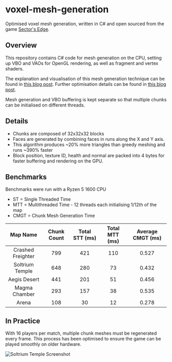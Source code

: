# voxel-mesh-generation
Optimised voxel mesh generation, written in C# and open sourced from the game [Sector's Edge](https://sectorsedge.com).


## Overview
This repository contains C# code for mesh generation on the CPU, setting up VBO and VAOs for OpenGL rendering, as well as fragment and vertex shaders.

The explanation and visualisation of this mesh generation technique can be found in [this blog post](https://vercidium.com/blog/voxel-world-optimisations/). Further optimisation details can be found in [this blog post](https://vercidium.com/blog/p/3b429724-2237-4bbd-88aa-af327a7d6ebb/).

Mesh generation and VBO buffering is kept separate so that multiple chunks can be initialised on different threads.

## Details
- Chunks are composed of 32x32x32 blocks
- Faces are generated by combining faces in runs along the X and Y axis.
- This algorithm produces \~20% more triangles than greedy meshing and runs \~390% faster
- Block position, texture ID, health and normal are packed into 4 bytes for faster buffering and rendering on the GPU.

## Benchmarks
Benchmarks were run with a Ryzen 5 1600 CPU

- ST = Single Threaded Time
- MTT = Multithreaded Time - 12 threads each initialising 1/12th of the map
- CMGT = Chunk Mesh Generation Time

| Map Name          | Chunk Count | Total STT (ms) | Total MTT (ms) | Average CMGT (ms) |
|:-----------------:|:-----------:|:--------------:|:--------------:|:-----------------:|
| Crashed Freighter | 799         | 421            | 110            | 0.527             |
| Soltrium Temple   | 648         | 280            | 73             | 0.432             |
| Aegis Desert      | 441         | 201            | 51             | 0.456             |
| Magma Chamber     | 293         | 157            | 38             | 0.535             |
| Arena             | 108         | 30             | 12             | 0.278             |

## In Practice
With 16 players per match, multiple chunk meshes must be regenerated every frame. This process has been optimised to ensure the game can be played smoothly on older hardware.

![Soltrium Temple Screenshot](https://vercidium.com/blog/content/images/size/w2000/2020/01/cover-1.jpg)